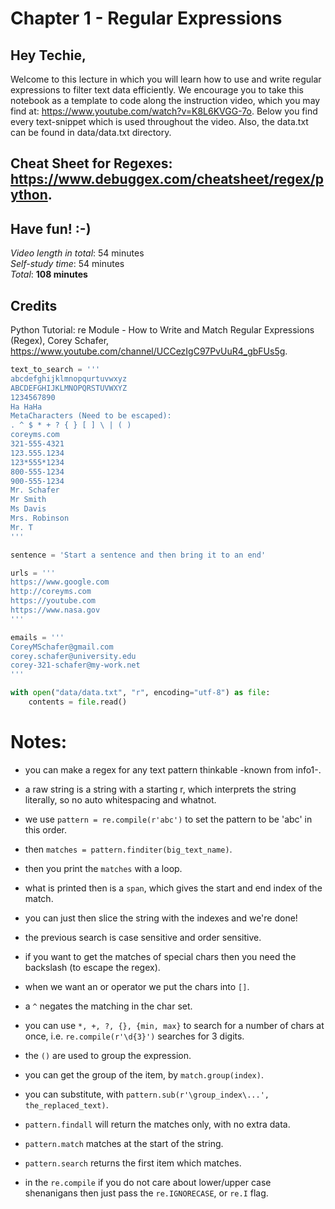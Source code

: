
# Chapter 1 - Regular Expressions
## Hey Techie,   
Welcome to this lecture in which you will learn how to use and write regular expressions to filter text data efficiently. We encourage you to take this notebook as a template to code along the instruction video, which you may find at: https://www.youtube.com/watch?v=K8L6KVGG-7o. Below you find every text-snippet which is used throughout the video. Also, the data.txt can be found in data/data.txt directory.   

## Cheat Sheet for Regexes: https://www.debuggex.com/cheatsheet/regex/python.

## Have fun! :-)   
*Video length in total*: 54 minutes   
*Self-study time*: 54 minutes   
*Total*: **108 minutes**   
## Credits
Python Tutorial: re Module - How to Write and Match Regular Expressions (Regex), Corey Schafer, https://www.youtube.com/channel/UCCezIgC97PvUuR4_gbFUs5g.
   

```python
text_to_search = '''
abcdefghijklmnopqurtuvwxyz
ABCDEFGHIJKLMNOPQRSTUVWXYZ
1234567890
Ha HaHa
MetaCharacters (Need to be escaped):
. ^ $ * + ? { } [ ] \ | ( )
coreyms.com
321-555-4321
123.555.1234
123*555*1234
800-555-1234
900-555-1234
Mr. Schafer
Mr Smith
Ms Davis
Mrs. Robinson
Mr. T
'''

sentence = 'Start a sentence and then bring it to an end'

urls = '''
https://www.google.com
http://coreyms.com
https://youtube.com
https://www.nasa.gov
'''

emails = '''
CoreyMSchafer@gmail.com
corey.schafer@university.edu
corey-321-schafer@my-work.net
'''

with open("data/data.txt", "r", encoding="utf-8") as file:
    contents = file.read()
```


# Notes:

- you can make a regex for any text pattern thinkable -known from info1-.

- a raw string is a string with a starting r, which interprets the string literally, so no auto whitespacing and whatnot.

- we use `pattern = re.compile(r'abc')`  to set the pattern to be 'abc' in this order.

- then `matches = pattern.finditer(big_text_name)`.

- then you print the `matches` with a loop.

- what is printed then is a `span`, which gives the start and end index of the match.

- you can just then slice the string with the indexes and we're done!

- the previous search is case sensitive and order sensitive.

- if you want to get the matches of special chars then you need the backslash (to escape the regex).

- when we want an or operator we put the chars into `[]`.

- a `^` negates the matching in the char set.

- you can use `*, +, ?, {}, {min, max}` to search for a number of chars at once, i.e. `re.compile(r'\d{3}')` searches for 3 digits.

- the `()` are used to group the expression.

- you can get the group of the item, by `match.group(index)`.

- you can substitute, with `pattern.sub(r'\group_index\...', the_replaced_text)`.

- `pattern.findall` will return the matches only, with no extra data.

- `pattern.match` matches at the start of the string.

- `pattern.search` returns the first item which matches.

- in the `re.compile` if you do not care about lower/upper case shenanigans then just pass the `re.IGNORECASE`, or `re.I` flag.

